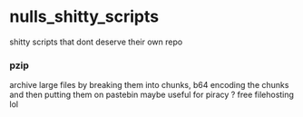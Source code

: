 # nulls_shitty_scripts
shitty scripts that dont deserve their own repo

### pzip
archive large files by breaking them into chunks, b64 encoding the chunks and then putting them on pastebin
maybe useful for piracy ? free filehosting lol

